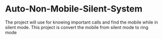 # Auto-Non-Mobile-Silent-System
The project will use for knowing important calls and find the mobile while in silent mode. This project is convert the mobile from silent mode to ring mode
